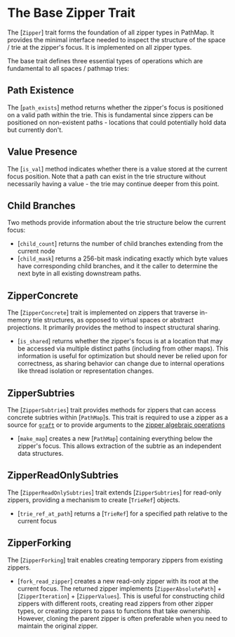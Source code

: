 # The Base Zipper Trait
The [`Zipper`] trait forms the foundation of all zipper types in PathMap. It provides the minimal interface needed to inspect the structure of the space / trie at the zipper's focus.  It is implemented on all zipper types.

The base trait defines three essential types of operations which are fundamental to all spaces / pathmap tries:

## Path Existence
The [`path_exists`] method returns whether the zipper's focus is positioned on a valid path within the trie. This is fundamental since zippers can be positioned on non-existent paths - locations that could potentially hold data but currently don't.

## Value Presence
The [`is_val`] method indicates whether there is a value stored at the current focus position. Note that a path can exist in the trie structure without necessarily having a value - the trie may continue deeper from this point.

## Child Branches
Two methods provide information about the trie structure below the current focus:
- [`child_count`] returns the number of child branches extending from the current node
- [`child_mask`] returns a 256-bit mask indicating exactly which byte values have corresponding child branches, and it the caller to determine the next byte in all existing downstream paths.

## ZipperConcrete
The [`ZipperConcrete`] trait is implemented on zippers that traverse in-memory trie structures, as opposed to virtual spaces or abstract projections.  It primarily provides the method to inspect structural sharing.

- [`is_shared`] returns whether the zipper's focus is at a location that may be accessed via multiple distinct paths (including from other maps). This information is useful for optimization but should never be relied upon for correctness, as sharing behavior can change due to internal operations like thread isolation or representation changes.

## ZipperSubtries
The [`ZipperSubtries`] trait provides methods for zippers that can access concrete subtries within [`PathMap`]s.  This trait is required to use a zipper as a source for [`graft`](ZipperWriting::graft) or to provide arguments to the [zipper algebraic operations](./1.02.07_zipper_algebra.md/)

- [`make_map`] creates a new [`PathMap`] containing everything below the zipper's focus. This allows extraction of the subtrie as an independent data structures.

## ZipperReadOnlySubtries
The [`ZipperReadOnlySubtries`] trait extends [`ZipperSubtries`] for read-only zippers, providing a mechanism to create [`TrieRef`] objects.

- [`trie_ref_at_path`] returns a [`TrieRef`] for a specified path relative to the current focus

## ZipperForking
The [`ZipperForking`] trait enables creating temporary zippers from existing zippers.

- [`fork_read_zipper`] creates a new read-only zipper with its root at the current focus. The returned zipper implements [`ZipperAbsolutePath`] + [`ZipperIteration`] + [`ZipperValues`].  This is useful for constructing child zippers with different roots, creating read zippers from other zipper types, or creating zippers to pass to functions that take ownership. However, cloning the parent zipper is often preferable when you need to maintain the original zipper.
